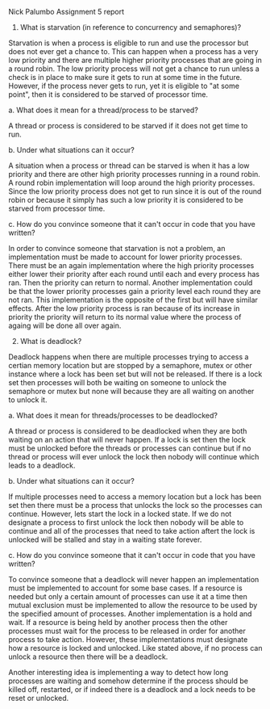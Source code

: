 Nick Palumbo
Assignment 5 report

1. What is starvation (in reference to concurrency and semaphores)?

Starvation is when a process is eligible to run and use the processor but does not ever get a chance to. This can happen when a process has a very low priority and there are multiple higher priority processes that are going in a round robin. The low priority process will not get a chance to run unless a check is in place to make sure it gets to run at some time in the future. However, if the process never gets to run, yet it is eligible to "at some point", then it is considered to be starved of processor time. 


a. What does it mean for a thread/process to be starved?

A thread or process is considered to be starved if it does not get time to run.


b. Under what situations can it occur?

A situation when a process or thread can be starved is when it has a low priority and there are other high priority processes running in a round robin. A round robin implementation will loop around the high priority processes. Since the low priority process does not get to run since it is out of the round robin or because it simply has such a low priority it is considered to be starved from processor time. 

c. How do you convince someone that it can't occur in code that you have written?

In order to convince someone that starvation is not a problem, an implementation must be made to account for lower priority processes. There must be an again implementation where the high priority processes either lower their priority after each round until each and every process has ran. Then the priority can return to normal. Another implementation could be that the lower priority processes gain a priority level each round they are not ran. This implementation is the opposite of the first but will have similar effects. After the low priority process is ran because of its increase in priority the priority will return to its normal value where the process of againg will be done all over again. 

2. What is deadlock?

Deadlock happens when there are multiple processes trying to access a certian memory location but are stopped by a semaphore, mutex or other instance where a lock has been set but will not be released. If there is a lock set then processes will both be waiting on someone to unlock the semaphore or mutex but none will because they are all waiting on another to unlock it.

a. What does it mean for threads/processes to be deadlocked?

A thread or process is considered to be deadlocked when they are both waiting on an action that will never happen. If a lock is set then the lock must be unlocked before the threads or processes can continue but if no thread or process will ever unlock the lock then nobody will continue which leads to a deadlock.

b. Under what situations can it occur?

If multiple processes need to access a memory location but a lock has been set then there must be a process that unlocks the lock so the processes can continue. However, lets start the lock in a locked state. If we do not designate a process to first unlock the lock then nobody will be able to continue and all of the processes that need to take action aftert the lock is unlocked will be stalled and stay in a waiting state forever.

c. How do you convince someone that it can't occur in code that you have written?

To convince someone that a deadlock will never happen an implementation must be implemented to account for some base cases. If a resource is needed but only a certain amount of processes can use it at a time then mutual exclusion must be implemented to allow the resource to be used by the specified amount of processes. Another implementation is a hold and wait. If a resource is being held by another process then the other processes must wait for the process to be released in order for another process to take action. However, these implementations must designate how a resource is locked and unlocked. Like stated above, if no process can unlock a resource then there will be a deadlock. 

Another interesting idea is implementing a way to detect how long processes are waiting and somehow determine if the process should be killed off, restarted, or if indeed there is a deadlock and a lock needs to be reset or unlocked. 